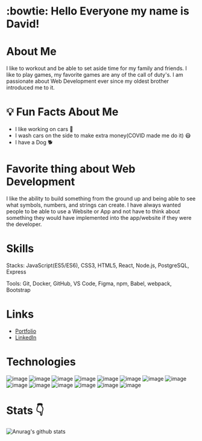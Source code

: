 # :bowtie: Hello Everyone my name is David!

# About Me
I like to workout and be able to set aside time for my family and friends. I like to play games, my favorite games are any of the call of duty's. I am passionate about Web Development ever since my oldest brother introduced me to it. 

# :bulb: Fun Facts About Me
- I like working on cars :car:
- I wash cars on the side to make extra money(COVID made me do it) :mask:
- I have a Dog :dog2:


# Favorite thing about Web Development
I like the ability to build something from the ground up and being able to see what symbols, numbers, and strings can create. I have always wanted people to be able to use a Website or App and not have to think about something they would have implemented into the app/website if they were the developer.

# Skills
Stacks: JavaScript(ES5/ES6), CSS3, HTML5, React, Node.js, PostgreSQL, Express

Tools: Git, Docker, GitHub, VS Code, Figma, npm, Babel, webpack, Bootstrap

# Links
- <a href="https://www.linkedin.com/in/david-gonzalez2/">Portfolio</a>
- <a href="https://www.linkedin.com/in/david-gonzalez2/">LinkedIn</a>
 # Technologies 
![image](https://user-images.githubusercontent.com/24907191/185052395-797da3f8-04c3-41d3-a146-1148676762e7.png)
![image](https://user-images.githubusercontent.com/24907191/185052405-6e25fa88-0581-469c-a8f5-5739fb884082.png)
![image](https://user-images.githubusercontent.com/24907191/185052418-1e8eb9e2-a031-400f-8dc6-b1c1ea0ca447.png)
![image](https://user-images.githubusercontent.com/24907191/185052427-4505fc3b-8084-4cb9-99fd-bd62deaefa1b.png)
![image](https://user-images.githubusercontent.com/24907191/185052440-21b4e60b-d506-4f5e-9942-c6399c16b97d.png)
![image](https://user-images.githubusercontent.com/24907191/185052468-8c3b2b72-d934-49e5-8865-7f7db94a95a0.png)
![image](https://user-images.githubusercontent.com/24907191/185052483-e432a0d3-c6cd-46d3-bfc0-2108c4395a18.png)
![image](https://user-images.githubusercontent.com/24907191/185052494-40767fcc-c190-4c15-ad82-48b5b73a46b5.png)
![image](https://user-images.githubusercontent.com/24907191/185052506-d96c3912-d85c-4ed2-903f-1fbcac8d4d71.png)
![image](https://user-images.githubusercontent.com/24907191/185052516-1b2c547e-28e6-4715-b4fc-f0d1425b8b8f.png)
![image](https://user-images.githubusercontent.com/24907191/185052531-a1f2f813-5af3-4946-b427-1b1efb682753.png)
![image](https://user-images.githubusercontent.com/24907191/185052543-8c722ecf-afeb-4018-bec1-2c67bfd80b96.png)
![image](https://user-images.githubusercontent.com/24907191/185052552-d2c25f83-b155-4844-9517-c82070580913.png)
![image](https://user-images.githubusercontent.com/24907191/185052559-38474ccf-8546-4b20-82d8-12ed3dc98808.png)







# Stats :point_down:
![Anurag's github stats](https://github-readme-stats.vercel.app/api?username=David-Gonzalez11&theme=algolia&show_icons=true)
